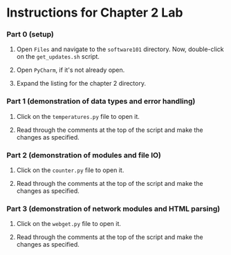 # Instructions for Chapter 2 Lab

### Part 0 (setup)

1. Open `Files` and navigate to the `software101` directory.
Now, double-click on the `get_updates.sh` script.

2. Open `PyCharm`, if it's not already open.

3. Expand the listing for the chapter 2 directory.

### Part 1 (demonstration of data types and error handling)

1. Click on the `temperatures.py` file to open it.

2. Read through the comments at the top of the script and make the changes as specified.

### Part 2 (demonstration of modules and file IO)

1. Click on the `counter.py` file to open it.

2. Read through the comments at the top of the script and make the changes as specified.

### Part 3 (demonstration of network modules and HTML parsing)

1. Click on the `webget.py` file to open it.

2. Read through the comments at the top of the script and make the changes as specified.
